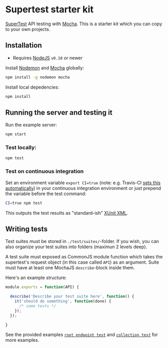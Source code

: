Supertest starter kit
=====================


[SuperTest](https://github.com/visionmedia/supertest) API testing with [Mocha](http://visionmedia.github.io/mocha/). This is a starter kit which you can copy to your own projects.


Installation
------------

- Requires [NodeJS](http://nodejs.org/) `v0.10` or newer

Install [Nodemon](http://nodemon.io/) and [Mocha](http://visionmedia.github.io/mocha/) globally:
```sh
npm install -g nodemon mocha
```

Install local depedencies:
```sh
npm install
```

Running the server and testing it
---------------------------------

Run the example server:

```sh
npm start
```

### Test locally:

```sh
npm test
```

### Test on continuous integration

Set an environment variable `export CI=true` (note: e.g. Travis-CI [sets this automatically](http://docs.travis-ci.com/user/ci-environment/#Environment-variables)) in your continuous integration environment or just prepend the variable before the test command:

```sh
CI=true npm test
```
This outputs the test results as "standard-ish" [XUnit XML](http://en.wikipedia.org/wiki/XUnit).


Writing tests
-------------

Test suites must be stored in `./test/suites/`-folder. If you wish, you can also organize your test suites into folders (maximun 2 levels deep).

A test suite must exposed as CommonJS module function which takes the supertest's request object (in this case called `API`) as an argument. Suite must have at least one MochaJS `describe`-block inside them.

Here's an example structure:

```js
module.exports = function(API) {

  describe('Describe your test suite here', function() {
    it('should do something', function(done) {
      /* some tests */
    });
  });

}
```

See the provided examples [`root endpoint test`](test/suites/0-root.js) and [`collection test`](test/suites/collection/collection.js) for more examples.
